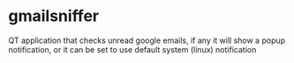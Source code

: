 gmailsniffer
============

QT application that checks unread google emails, if any it will show a popup notification, or it can be set to use default system (linux) notification